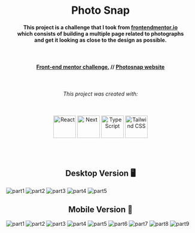 <h1 align="center">Photo Snap</h1>

<h4 align="center">
    This project is a challenge that I took from <a href="https://www.frontendmentor.io/challenges/photosnap-multipage-website-nMDSrNmNW">frontendmentor.io </a><br>which consists of building a
    multiple page related to photographs<br> and get it looking as close to the design as possible.
</h4>

<br>

<h4 align="center">
    <a align="center" href="https://www.frontendmentor.io/solutions/responsive-photo-snap-project-using-react-next-and-tailwind-9XdOc2h3V3">Front-end mentor challenge.</a> //
     <a align="center" href="https://next-photo-snap-87oy1bosy-gustavojuvino.vercel.app/">Photosnap website</a>
</h4>

<br>

<h6 align="center"> This project was created with:</h6>
<br>
 <div align="center">
    <img src="https://www.svgrepo.com/show/493719/react-javascript-js-framework-facebook.svg" width=60px height=60px alt="React"/>
    <img src="https://www.svgrepo.com/show/342062/next-js.svg" width=60px height=60px alt="Next"/>
    <img src="https://www.svgrepo.com/show/374146/typescript-official.svg"  width=60px height=60px alt="TypeScript"/>
    <img src="https://www.svgrepo.com/show/374118/tailwind.svg"  width=60px height=60px alt="Tailwind CSS"/>
 </div>

<br><br>

<!-- Desktop -->
<h2 align="center">Desktop Version 🖥️</h2>
<img src="./github-imgs/desktop1.png" title="part1">
<img src="./github-imgs/desktop2.png" title="part2">
<img src="./github-imgs/desktop3.png" title="part3">
<img src="./github-imgs/desktop4.png" title="part4">
<img src="./github-imgs/desktop5.png" title="part5">

<h2 align="center">Mobile Version 📱</h2>
<img src="./github-imgs/mobile1.png" title="part1">
<img src="./github-imgs/mobile2.png" title="part2">
<img src="./github-imgs/mobile3.png" title="part3">
<img src="./github-imgs/mobile4.png" title="part4">
<img src="./github-imgs/mobile5.png" title="part5">
<img src="./github-imgs/mobile6.png" title="part6">
<img src="./github-imgs/mobile7.png" title="part7">
<img src="./github-imgs/mobile8.png" title="part8">
<img src="./github-imgs/mobile9.png" title="part9">
<!--Made By Gustavo J. Souza -->
